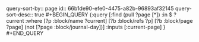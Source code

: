 query-sort-by:: page
id:: 66b1de90-efe0-4475-a82b-96893af32145
query-sort-desc:: true
#+BEGIN_QUERY
{:query [:find (pull ?page [*])
   :in $ ?current
   :where
     [?p :block/name ?current]
     [?b :block/refs ?p]
     [?b :block/page ?page]
     (not [?page :block/journal-day])]
 :inputs [:current-page]
}
#+END_QUERY

